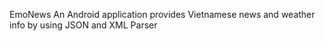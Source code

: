 EmoNews
An Android application provides Vietnamese news and weather info by using JSON and XML Parser
